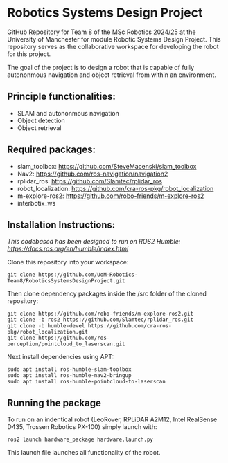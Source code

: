 # Robotics Systems Design Project

GitHub Repository for Team 8 of the MSc Robotics 2024/25 at the University of Manchester for module Robotic Systems Design Project.
This repository serves as the collaborative workspace for developing the robot for this project.

The goal of the project is to design a robot that is capable of fully autononmous navigation and object retrieval from within an environment.

## Principle functionalities:
- SLAM and autononmous navigation
- Object detection
- Object retrieval

## Required packages:
- slam_toolbox: https://github.com/SteveMacenski/slam_toolbox
- Nav2: https://github.com/ros-navigation/navigation2
- rplidar_ros: https://github.com/Slamtec/rplidar_ros
- robot_localization: https://github.com/cra-ros-pkg/robot_localization
- m-explore-ros2: https://github.com/robo-friends/m-explore-ros2
- interbotix_ws

## Installation Instructions:
*This codebased has been designed to run on ROS2 Humble: https://docs.ros.org/en/humble/index.html*

Clone this repository into your workspace:
```
git clone https://github.com/UoM-Robotics-Team8/RoboticsSystemsDesignProject.git
```

Then clone dependency packages inside the /src folder of the cloned repository:
```
git clone https://github.com/robo-friends/m-explore-ros2.git
git clone -b ros2 https://github.com/Slamtec/rplidar_ros.git
git clone -b humble-devel https://github.com/cra-ros-pkg/robot_localization.git
git clone https://github.com/ros-perception/pointcloud_to_laserscan.git
```

Next install dependencies using APT:
```
sudo apt install ros-humble-slam-toolbox
sudo apt install ros-humble-nav2-bringup
sudo apt install ros-humble-pointcloud-to-laserscan
```

## Running the package
To run on an indentical robot (LeoRover, RPLiDAR A2M12, Intel RealSense D435, Trossen Robotics PX-100) simply launch with:
```
ros2 launch hardware_package hardware.launch.py
```
This launch file launches all functionality of the robot.
